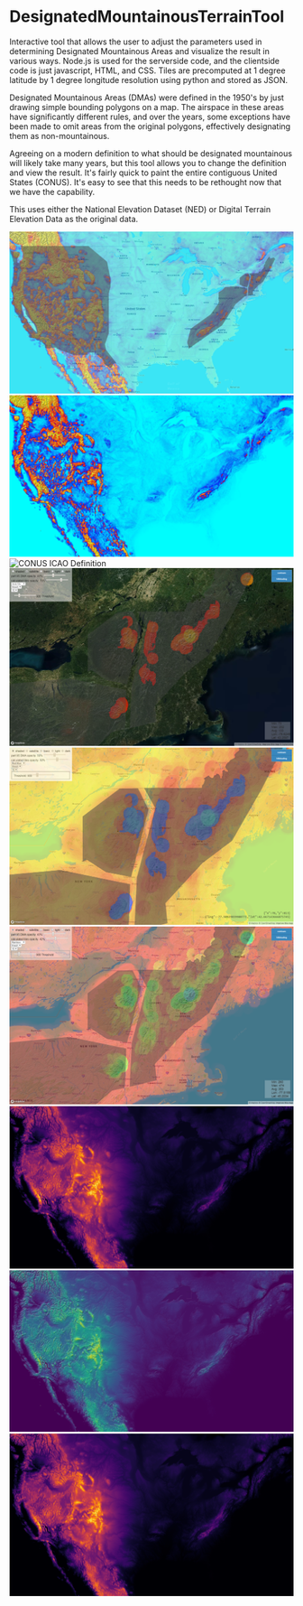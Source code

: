 # DesignatedMountainousTerrainTool
Interactive tool that allows the user to adjust the parameters used in determining Designated Mountainous Areas and visualize the result in various ways. Node.js is used for the serverside code, and the clientside code is just javascript, HTML, and CSS. Tiles are precomputed at 1 degree latitude by 1 degree longitude resolution using python and stored as JSON.

Designated Mountainous Areas (DMAs) were defined in the 1950's by just drawing simple bounding polygons on a map. The airspace in these areas have significantly different rules, and over the years, some exceptions have been made to omit areas from the original polygons, effectively designating them as non-mountainous.

Agreeing on a modern definition to what should be designated mountainous will likely take many years, but this tool allows you to change the definition and view the result. It's fairly quick to paint the entire contiguous United States (CONUS). It's easy to see that this needs to be rethought now that we have the capability.

This uses either the National Elevation Dataset (NED) or Digital Terrain Elevation Data as the original data.

![CONUS ICAO Definition](images/CONUS_ICAOdef_blueRed.PNG)
![CONUS ICAO Definition](images/CONUS_radius5NMthreshold900m_blueRed_solid.PNG)
![CONUS ICAO Definition](images/DenverContoursICAOdef2.PNG)
![CONUS ICAO Definition](images/eastICAOdef_lowHigh_invisVis_sat.PNG)
![CONUS ICAO Definition](images/easternICAOdef.PNG)
![CONUS ICAO Definition](images/eastICAOdef_rainbow_base.PNG)
![CONUS ICAO Definition](images/CONUS_avg_0to4000m_inferno_solid.PNG)
![CONUS ICAO Definition](images/CONUS_avg_0to4000m_viridis_solid_hillshaded.PNG)
![CONUS ICAO Definition](images/CONUS_avg_0to4000m_inferno_solid.PNG)
